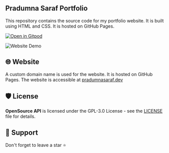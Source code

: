 ## Pradumna Saraf Portfolio

This repository contains the source code for my portfolio website. It is built using HTML and CSS. It is hosted on GitHub Pages.

[![Open in Gitpod](https://gitpod.io/button/open-in-gitpod.svg)](https://gitpod.io/#https://github.com/Pradumnasaraf/Pradumnasaraf.github.io)

![Website Demo](https://github.com/Pradumnasaraf/Pradumnasaraf.github.io/assets/51878265/0b330ade-1645-4005-b4fd-2f1aeb6a17bf)

## 🌐 Website

A custom domain name is used for the website. It is hosted on GitHub Pages. The website is accessible at [pradumnasaraf.dev](https://pradumnasaraf.dev/)

## 🛡️ License

**OpenSource API** is licensed under the GPL-3.0 License - see the [LICENSE](/LICENSE) file for details.

## 🤝 Support

Don't forget to leave a star ⭐️
